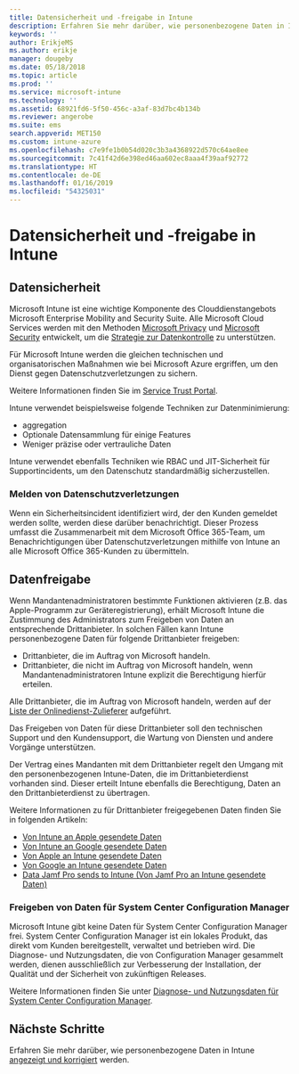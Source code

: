 ```yaml
---
title: Datensicherheit und -freigabe in Intune
description: Erfahren Sie mehr darüber, wie personenbezogene Daten in Intune gesichert und freigegeben werden.
keywords: ''
author: ErikjeMS
ms.author: erikje
manager: dougeby
ms.date: 05/18/2018
ms.topic: article
ms.prod: ''
ms.service: microsoft-intune
ms.technology: ''
ms.assetid: 68921fd6-5f50-456c-a3af-83d7bc4b134b
ms.reviewer: angerobe
ms.suite: ems
search.appverid: MET150
ms.custom: intune-azure
ms.openlocfilehash: c7e9fe1b0b54d020c3b3a4368922d570c64ae8ee
ms.sourcegitcommit: 7c41f42d6e398ed46aa602ec8aaa4f39aaf92772
ms.translationtype: HT
ms.contentlocale: de-DE
ms.lasthandoff: 01/16/2019
ms.locfileid: "54325031"
---
```

# <a name="data-security-and-sharing-in-intune"></a>Datensicherheit und -freigabe in Intune


## <a name="data-security"></a>Datensicherheit

Microsoft Intune ist eine wichtige Komponente des Clouddienstangebots Microsoft Enterprise Mobility and Security Suite. Alle Microsoft Cloud Services werden mit den Methoden [Microsoft Privacy](https://www.microsoft.com/en-us/trustcenter/privacy) und [Microsoft Security](https://www.microsoft.com/en-us/trustcenter/security/) entwickelt, um die [Strategie zur Datenkontrolle](https://www.microsoft.com/en-us/TrustCenter/Security/default.aspx) zu unterstützen.  

Für Microsoft Intune werden die gleichen technischen und organisatorischen Maßnahmen wie bei Microsoft Azure ergriffen, um den Dienst gegen Datenschutzverletzungen zu sichern.

Weitere Informationen finden Sie im [Service Trust Portal](https://www.microsoft.com/en-us/TrustCenter/stp).

Intune verwendet beispielsweise folgende Techniken zur Datenminimierung:

- aggregation
- Optionale Datensammlung für einige Features
- Weniger präzise oder vertrauliche Daten

Intune verwendet ebenfalls Techniken wie RBAC und JIT-Sicherheit für Supportincidents, um den Datenschutz standardmäßig sicherzustellen. 

### <a name="data-breach-reporting"></a>Melden von Datenschutzverletzungen

Wenn ein Sicherheitsincident identifiziert wird, der den Kunden gemeldet werden sollte, werden diese darüber benachrichtigt. Dieser Prozess umfasst die Zusammenarbeit mit dem Microsoft Office 365-Team, um Benachrichtigungen über Datenschutzverletzungen mithilfe von Intune an alle Microsoft Office 365-Kunden zu übermitteln.

## <a name="data-sharing"></a>Datenfreigabe

Wenn Mandantenadministratoren bestimmte Funktionen aktivieren (z.B. das Apple-Programm zur Geräteregistrierung), erhält Microsoft Intune die Zustimmung des Administrators zum Freigeben von Daten an entsprechende Drittanbieter. In solchen Fällen kann Intune personenbezogene Daten für folgende Drittanbieter freigeben:

- Drittanbieter, die im Auftrag von Microsoft handeln.
- Drittanbieter, die nicht im Auftrag von Microsoft handeln, wenn Mandantenadministratoren Intune explizit die Berechtigung hierfür erteilen.

Alle Drittanbieter, die im Auftrag von Microsoft handeln, werden auf der [Liste der Onlinedienst-Zulieferer](https://aka.ms/Online_Serv_Subcontractor_List) aufgeführt.

Das Freigeben von Daten für diese Drittanbieter soll den technischen Support und den Kundensupport, die Wartung von Diensten und andere Vorgänge unterstützen.

Der Vertrag eines Mandanten mit dem Drittanbieter regelt den Umgang mit den personenbezogenen Intune-Daten, die im Drittanbieterdienst vorhanden sind. Dieser erteilt Intune ebenfalls die Berechtigung, Daten an den Drittanbieterdienst zu übertragen.  

Weitere Informationen zu für Drittanbieter freigegebenen Daten finden Sie in folgenden Artikeln:
- [Von Intune an Apple gesendete Daten](data-intune-sends-to-apple.md)
- [Von Intune an Google gesendete Daten](data-intune-sends-to-google.md)
- [Von Apple an Intune gesendete Daten](data-apple-sends-to-intune.md)
- [Von Google an Intune gesendete Daten](data-google-sends-to-intune.md)
- [Data Jamf Pro sends to Intune (Von Jamf Pro an Intune gesendete Daten)](data-jamf-sends-to-intune.md)

### <a name="system-center-configuration-manager-data-sharing"></a>Freigeben von Daten für System Center Configuration Manager

Microsoft Intune gibt keine Daten für System Center Configuration Manager frei. System Center Configuration Manager ist ein lokales Produkt, das direkt vom Kunden bereitgestellt, verwaltet und betrieben wird. Die Diagnose- und Nutzungsdaten, die von Configuration Manager gesammelt werden, dienen ausschließlich zur Verbesserung der Installation, der Qualität und der Sicherheit von zukünftigen Releases.

Weitere Informationen finden Sie unter [Diagnose- und Nutzungsdaten für System Center Configuration Manager](https://docs.microsoft.com/sccm/core/plan-design/diagnostics/diagnostics-and-usage-data.md). 


## <a name="next-steps"></a>Nächste Schritte

Erfahren Sie mehr darüber, wie personenbezogene Daten in Intune [angezeigt und korrigiert](privacy-data-view-correct.md) werden.
